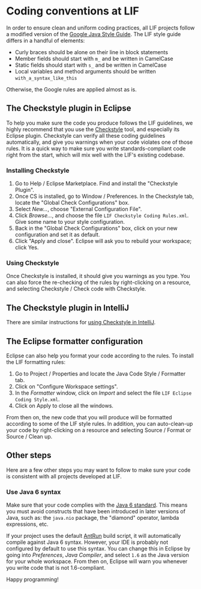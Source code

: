 # Coding conventions at LIF

In order to ensure clean and uniform coding practices, all LIF projects follow
a modified version of the
[Google Java Style Guide](https://google.github.io/styleguide/javaguide.html).
The LIF style guide differs in a handful of elements:

- Curly braces should be alone on their line in block statements
- Member fields should start with `m_` and be written in CamelCase
- Static fields should start with `s_` and be written in CamelCase
- Local variables and method arguments should be written
  `with_a_syntax_like_this`

Otherwise, the Google rules are applied almost as is.

## The Checkstyle plugin in Eclipse

To help you make sure the code you produce follows the LIF guidelines, we
highly recommend that you use the [Checkstyle](http://checkstyle.sf.net/) tool,
and especially its Eclipse plugin. Checkstyle can verify all these coding
guidelines automatically, and give you warnings when your code violates one of
those rules. It is a quick way to make sure you write standards-compliant code
right from the start, which will mix well with the LIF's existing codebase.

### Installing Checkstyle

1. Go to Help / Eclipse Marketplace. Find and install the "Checkstyle Plugin".
2. Once CS is installed, go to Window / Preferences. In the Checkstyle tab,
   locate the "Global Check Configurations" box.
3. Select *New...*, choose "External Configuration File".
4. Click *Browse...*, and choose the file `LIF Checkstyle Coding Rules.xml`.
   Give some name to your style configuration.
5. Back in the "Global Check Configurations" box, click on your new
   configuration and set it as default.
6. Click "Apply and close". Eclipse will ask you to rebuild your workspace;
   click Yes.

### Using Checkstyle

Once Checkstyle is installed, it should give you warnings as you type. You can
also force the re-checking of the rules by right-clicking on a resource, and
selecting Checkstyle / Check code with Checkstyle.

## The Checkstyle plugin in IntelliJ

There are similar instructions for [using Checkstyle in IntelliJ](https://stackoverflow.com/a/26957047).

## The Eclipse formatter configuration

Eclipse can also help you format your code according to the rules. To install
the LIF formatting rules:

1. Go to Project / Properties and locate the Java Code Style / Formatter tab.
2. Click on "Configure Workspace settings".
3. In the *Formatter* window, click on *Import* and select the file
   `LIF Eclipse Coding Style.xml`.
4. Click on Apply to close all the windows.

From then on, the new code that you will produce will be formatted according to
some of the LIF style rules. In addition, you can auto-clean-up your code by
right-clicking on a resource and selecting Source / Format or Source / Clean up.

## Other steps

Here are a few other steps you may want to follow to make sure your code
is consistent with all projects developed at LIF.

### Use Java 6 syntax

Make sure that your code complies with the
[Java 6 standard](https://en.wikipedia.org/wiki/Java_version_history#Java_SE_6).
This means you must avoid constructs that have been introduced in later
versions of Java, such as: the `java.nio` package, the "diamond" operator,
lambda expressions, etc.

If your project uses the default [AntRun](https://github.com/sylvainhalle/AntRun)
build script, it will automatically compile against Java 6 syntax. However, your
IDE is probably not configured by default to use this syntax. You can change
this in Eclipse by going into *Preferences*, *Java Compiler*, and select `1.6`
as the Java version for your whole workspace. From then on, Eclipse will warn
you whenever you write code that is not 1.6-compliant.

Happy programming!
